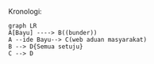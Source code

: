 Kronologi:

```mermaid
graph LR
A[Bayu] ----> B((bunder))
A --ide Bayu--> C(web aduan masyarakat)
B --> D{Semua setuju}
C --> D
```
